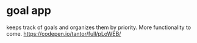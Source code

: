 # goal app

keeps track of goals and organizes them by priority. More functionality to come.
https://codepen.io/tantor/full/pLoWEB/
